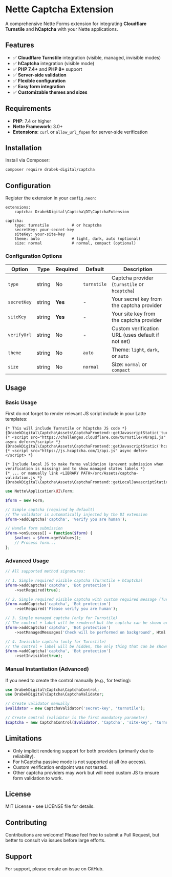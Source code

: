 # Nette Captcha Extension

A comprehensive Nette Forms extension for integrating **Cloudflare Turnstile** and **hCaptcha** with your Nette applications.

## Features

- ✅ **Cloudflare Turnstile** integration (visible, managed, invisible modes)
- ✅ **hCaptcha** integration (visible mode)
- ✅ **PHP 7.4+** and **PHP 8+** support
- ✅ **Server-side validation**
- ✅ **Flexible configuration**
- ✅ **Easy form integration**
- ✅ **Customizable themes and sizes**

## Requirements

- **PHP**: 7.4 or higher
- **Nette Framework**: 3.0+
- **Extensions**: `curl` or `allow_url_fopen` for server-side verification

## Installation

Install via Composer:

```bash
composer require drabek-digital/captcha
```

## Configuration

Register the extension in your `config.neon`:

```neon
extensions:
    captcha: DrabekDigital\Captcha\DI\CaptchaExtension

captcha:
    type: turnstile          # or hcaptcha
    secretKey: your-secret-key
    siteKey: your-site-key
    theme: auto              # light, dark, auto (optional)
    size: normal             # normal, compact (optional)
```

### Configuration Options

| Option | Type | Required | Default | Description |
|--------|------|----------|---------|-------------|
| `type` | string | No | `turnstile` | Captcha provider (`turnstile` or `hcaptcha`) |
| `secretKey` | string | **Yes** | - | Your secret key from the captcha provider |
| `siteKey` | string | **Yes** | - | Your site key from the captcha provider |
| `verifyUrl` | string | No | - | Custom verification URL (uses default if not set) |
| `theme` | string | No | `auto` | Theme: `light`, `dark`, or `auto` |
| `size` | string | No | `normal` | Size: `normal` or `compact` |

## Usage

### Basic Usage

First do not forget to render relevant JS script include in your Latte templates:

```latte
{* This will include Turnstile or hCaptcha JS code *}
{DrabekDigital\Captcha\Assets\CaptchaFrontend::getJavascriptStatic('turnstile')|noescape} {* <script src="https://challenges.cloudflare.com/turnstile/v0/api.js" async defer></script> *}
{DrabekDigital\Captcha\Assets\CaptchaFrontend::getJavascriptStatic('hcaptcha')|noescape} {* <script src="https://js.hcaptcha.com/1/api.js" async defer></script> *}

{* Include local JS to make forms validation (prevent submission when verification is missing) and to show managed states labels *}
{* ... or manually link <LIBRARY PATH>/src/Assets/captcha-validation.js *}
{DrabekDigital\Captcha\Assets\CaptchaFrontend::getLocalJavascriptStatic()|noescape}
```

```php
use Nette\Application\UI\Form;

$form = new Form;

// Simple captcha (required by default)
// The validator is automatically injected by the DI extension
$form->addCaptcha('captcha', 'Verify you are human');

// Handle form submission
$form->onSuccess[] = function($form) {
    $values = $form->getValues();
    // Process form...
};
```

### Advanced Usage

```php
// All supported method signatures:

// 1. Simple required visible captcha (Turnstile + hCaptcha)
$form->addCaptcha('captcha', 'Bot protection')
    ->setRequired(true);

// 2. Simple required visible captcha with custom required message (Turnstile + hCaptcha)
$form->addCaptcha('captcha', 'Bot protection')
    ->setRequired('Please verify you are human');

// 3. Simple managed captcha (only for Turnstile)
// The control + label will be rendered but the captcha can be shown or hidden based on Turnstile decision so therefore the JS code shows these messages
$form->addCaptcha('captcha', 'Bot protection')
    ->setManagedMessages('Check will be performed on background', Html::el('em')->setHtml('Check has been performed successfully.'));

// 4. Invisible captcha (only for Turnstile)
// The control + label will be hidden, the only thing that can be shown is required message.
$form->addCaptcha('captcha', 'Bot protection')
    ->setInvisible(true);
```

### Manual Instantiation (Advanced)

If you need to create the control manually (e.g., for testing):

```php
use DrabekDigital\Captcha\CaptchaControl;
use DrabekDigital\Captcha\CaptchaValidator;

// Create validator manually
$validator = new CaptchaValidator('secret-key', 'turnstile');

// Create control (validator is the first mandatory parameter)
$captcha = new CaptchaControl($validator, 'Captcha', 'site-key', 'turnstile');
```

## Limitations

- Only implicit rendering support for both providers (primarily due to reliability).
- For hCaptcha passive mode is not supported at all (no access).
- Custom verification endpoint was not tested.
- Other captcha providers may work but will need custom JS to ensure form validation to work.

## License

MIT License - see LICENSE file for details.

## Contributing

Contributions are welcome! Please feel free to submit a Pull Request, but better to consult via issues before large efforts.

## Support

For support, please create an issue on GitHub.